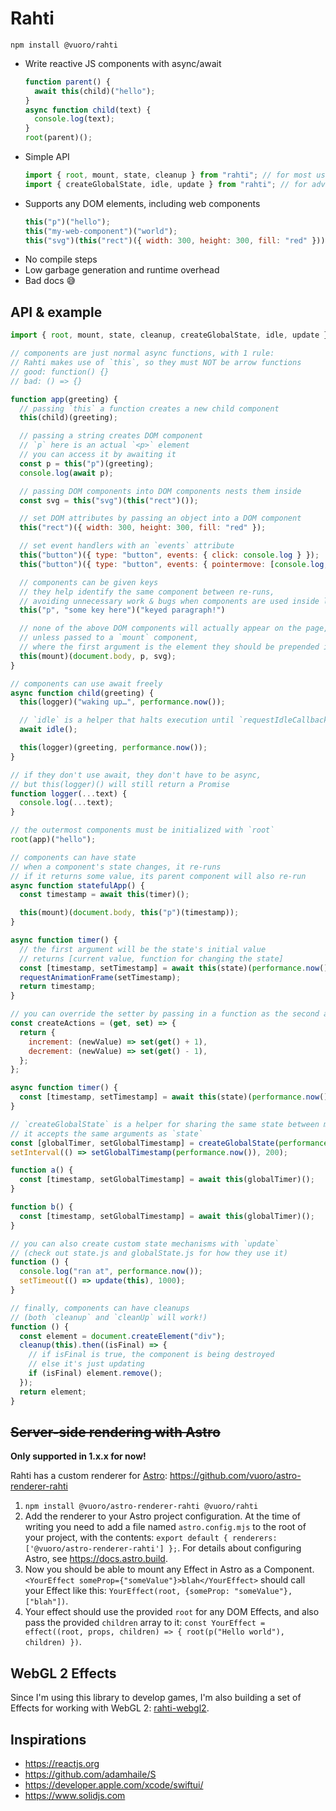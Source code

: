 # Rahti

`npm install @vuoro/rahti`

- Write reactive JS components with async/await
  ```js
  function parent() {
    await this(child)("hello");
  }
  async function child(text) {
    console.log(text);
  }
  root(parent)();
  ```
- Simple API
  ```js
  import { root, mount, state, cleanup } from "rahti"; // for most use cases
  import { createGlobalState, idle, update } from "rahti"; // for advanced usage
  ```
- Supports any DOM elements, including web components
  ```js
  this("p")("hello");
  this("my-web-component")("world");
  this("svg")(this("rect")({ width: 300, height: 300, fill: "red" }));
  ```
- No compile steps
- Low garbage generation and runtime overhead
- Bad docs 😅

## API & example

```js
import { root, mount, state, cleanup, createGlobalState, idle, update } from "rahti";

// components are just normal async functions, with 1 rule:
// Rahti makes use of `this`, so they must NOT be arrow functions
// good: function() {}
// bad: () => {}

function app(greeting) {
  // passing `this` a function creates a new child component
  this(child)(greeting);

  // passing a string creates DOM component
  // `p` here is an actual `<p>` element
  // you can access it by awaiting it
  const p = this("p")(greeting);
  console.log(await p);

  // passing DOM components into DOM components nests them inside
  const svg = this("svg")(this("rect")());

  // set DOM attributes by passing an object into a DOM component
  this("rect")({ width: 300, height: 300, fill: "red" });

  // set event handlers with an `events` attribute
  this("button")({ type: "button", events: { click: console.log } });
  this("button")({ type: "button", events: { pointermove: [console.log, { passive: true }] } });

  // components can be given keys
  // they help identify the same component between re-runs,
  // avoiding unnecessary work & bugs when components are used inside loops or if-clauses
  this("p", "some key here")("keyed paragraph!")

  // none of the above DOM components will actually appear on the page,
  // unless passed to a `mount` component,
  // where the first argument is the element they should be prepended into
  this(mount)(document.body, p, svg);
}

// components can use await freely
async function child(greeting) {
  this(logger)("waking up…", performance.now());

  // `idle` is a helper that halts execution until `requestIdleCallback`
  await idle();

  this(logger)(greeting, performance.now());
}

// if they don't use await, they don't have to be async,
// but this(logger)() will still return a Promise
function logger(...text) {
  console.log(...text);
}

// the outermost components must be initialized with `root`
root(app)("hello");

// components can have state
// when a component's state changes, it re-runs
// if it returns some value, its parent component will also re-run
async function statefulApp() {
  const timestamp = await this(timer)();

  this(mount)(document.body, this("p")(timestamp));
}

async function timer() {
  // the first argument will be the state's initial value
  // returns [current value, function for changing the state]
  const [timestamp, setTimestamp] = await this(state)(performance.now());
  requestAnimationFrame(setTimestamp);
  return timestamp;
}

// you can override the setter by passing in a function as the second argument
const createActions = (get, set) => {
  return {
    increment: (newValue) => set(get() + 1),
    decrement: (newValue) => set(get() - 1),
  };
};

async function timer() {
  const [timestamp, setTimestamp] = await this(state)(performance.now(), createActions);
}

// `createGlobalState` is a helper for sharing the same state between multiple components
// it accepts the same arguments as `state`
const [globalTimer, setGlobalTimestamp] = createGlobalState(performance.now());
setInterval(() => setGlobalTimestamp(performance.now()), 200);

function a() {
  const [timestamp, setGlobalTimestamp] = await this(globalTimer)();
}

function b() {
  const [timestamp, setGlobalTimestamp] = await this(globalTimer)();
}

// you can also create custom state mechanisms with `update`
// (check out state.js and globalState.js for how they use it)
function () {
  console.log("ran at", performance.now());
  setTimeout(() => update(this), 1000);
}

// finally, components can have cleanups
// (both `cleanup` and `cleanUp` will work!)
function () {
  const element = document.createElement("div");
  cleanup(this).then((isFinal) => {
    // if isFinal is true, the component is being destroyed
    // else it's just updating
    if (isFinal) element.remove();
  });
  return element;
}
```

## ~~Server-side rendering with Astro~~

**Only supported in 1.x.x for now!**

Rahti has a custom renderer for [Astro](https://astro.build): https://github.com/vuoro/astro-renderer-rahti

1. `npm install @vuoro/astro-renderer-rahti @vuoro/rahti`
2. Add the renderer to your Astro project configuration. At the time of writing you need to add a file named `astro.config.mjs` to the root of your project, with the contents: `export default { renderers: ['@vuoro/astro-renderer-rahti'] };`. For details about configuring Astro, see <https://docs.astro.build>.
3. Now you should be able to mount any Effect in Astro as a Component. `<YourEffect someProp={"someValue"}>blah</YourEffect>` should call your Effect like this: `YourEffect(root, {someProp: "someValue"}, ["blah"])`.
4. Your effect should use the provided `root` for any DOM Effects, and also pass the provided `children` array to it: `const YourEffect = effect((root, props, children) => { root(p("Hello world"), children) })`.

## WebGL 2 Effects

Since I'm using this library to develop games, I'm also building a set of Effects for working with WebGL 2: [rahti-webgl2](https://github.com/vuoro/rahti-webgl2).

## Inspirations

- <https://reactjs.org>
- <https://github.com/adamhaile/S>
- <https://developer.apple.com/xcode/swiftui/>
- <https://www.solidjs.com>
